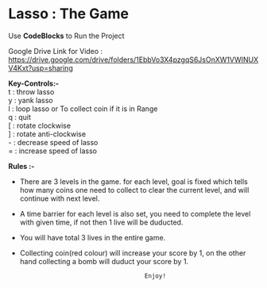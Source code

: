 # Lasso : The Game

Use **CodeBlocks** to Run the Project

Google Drive Link for Video :
https://drive.google.com/drive/folders/1EbbVo3X4pzgqS6JsOnXW1VWINUXV4Kxt?usp=sharing

**Key-Controls:-**  <br />
t : throw lasso <br />
y : yank lasso  <br />
l : loop lasso or To collect coin if it is in Range <br />
q : quit  <br />
[ : rotate clockwise  <br />
] : rotate anti-clockwise <br />
\- : decrease speed of lasso <br />
= : increase speed of lasso <br />


**Rules :-**  <br />

*  There are 3 levels in the game. for each level, goal is fixed which tells how many coins one need to collect to clear the current level, and will continue with next level. <br />
*  A time barrier for each level is also set, you need to complete the level with given time, if not then 1 live will be duducted. <br />
*  You will have total 3 lives in the entire game. <br />
*  Collecting coin(red colour) will increase your score by 1, on the other hand collecting a bomb will duduct your score by 1. <br />

                                          Enjoy!



